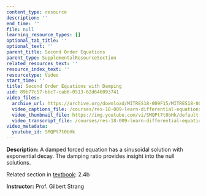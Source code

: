 ```yaml
---
content_type: resource
description: ''
end_time: ''
file: null
learning_resource_types: []
optional_tab_title: ''
optional_text: ''
parent_title: Second Order Equations
parent_type: SupplementalResourceSection
related_resources_text: ''
resource_index_text: ''
resourcetype: Video
start_time: ''
title: Second Order Equations with Damping
uid: 89b77c57-bbc7-cab6-0513-62d646093741
video_files:
  archive_url: https://archive.org/download/MITRES18-009F15/MITRES18-009F15_2_4b_SecondOrderDamping_300k.mp4
  video_captions_file: /courses/res-18-009-learn-differential-equations-up-close-with-gilbert-strang-and-cleve-moler-fall-2015/9813af0383f451f59c73df6d242faf8a_SMQPt7t0bHk.vtt
  video_thumbnail_file: https://img.youtube.com/vi/SMQPt7t0bHk/default.jpg
  video_transcript_file: /courses/res-18-009-learn-differential-equations-up-close-with-gilbert-strang-and-cleve-moler-fall-2015/67c2908c33a58227d9afafd6f3b17d10_SMQPt7t0bHk.pdf
video_metadata:
  youtube_id: SMQPt7t0bHk
---
```


**Description:** A damped forced equation has a sinusoidal solution with exponential decay. The damping ratio provides insight into the null solutions.

Related section in [textbook](http://www-math.mit.edu/~gs/dela/): 2.4b

**Instructor:** Prof. Gilbert Strang
